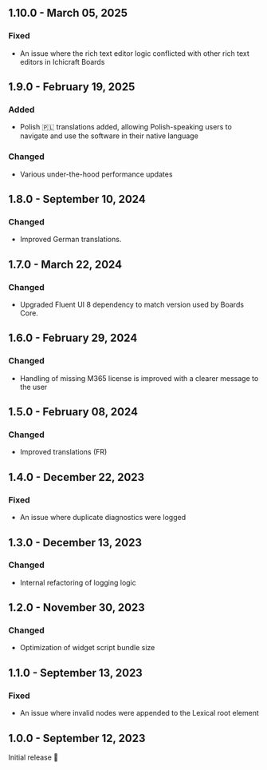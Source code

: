 ## 1.10.0 - March 05, 2025

### Fixed
- An issue where the rich text editor logic conflicted with other rich text editors in Ichicraft Boards

## 1.9.0 - February 19, 2025

### Added
- Polish 🇵🇱 translations added, allowing Polish-speaking users to navigate and use the software in their native language

### Changed
- Various under-the-hood performance updates 

## 1.8.0 - September 10, 2024

### Changed
- Improved German translations.

## 1.7.0 - March 22, 2024

### Changed
- Upgraded Fluent UI 8 dependency to match version used by Boards Core.

## 1.6.0 - February 29, 2024

### Changed
- Handling of missing M365 license is improved with a clearer message to the user

## 1.5.0 - February 08, 2024

### Changed
- Improved translations (FR)

## 1.4.0 - December 22, 2023

### Fixed
- An issue where duplicate diagnostics were logged

## 1.3.0 - December 13, 2023

### Changed
- Internal refactoring of logging logic


## 1.2.0 - November 30, 2023

### Changed
- Optimization of widget script bundle size

## 1.1.0 - September 13, 2023

### Fixed
- An issue where invalid nodes were appended to the Lexical root element

## 1.0.0 - September 12, 2023

Initial release 🚀

